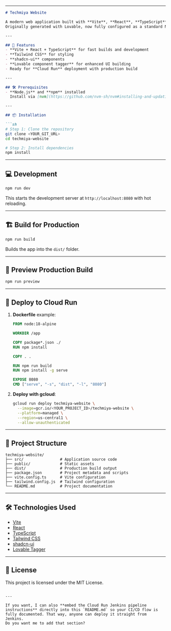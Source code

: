 
---

````markdown
# Techmiya Website

A modern web application built with **Vite**, **React**, **TypeScript**, **shadcn-ui**, and **Tailwind CSS**.  
Originally generated with Lovable, now fully configured as a standard NPM project for local development and deployment to Cloud Run or any static hosting.

---

## 🚀 Features
- **Vite + React + TypeScript** for fast builds and development
- **Tailwind CSS** for styling
- **shadcn-ui** components
- **Lovable component tagger** for enhanced UI building
- Ready for **Cloud Run** deployment with production build

---

## 🛠 Prerequisites
- **Node.js** and **npm** installed  
  Install via [nvm](https://github.com/nvm-sh/nvm#installing-and-updating) for convenience.

---

## 📦 Installation

```sh
# Step 1: Clone the repository
git clone <YOUR_GIT_URL>
cd techmiya-website

# Step 2: Install dependencies
npm install
````

---

## 💻 Development

```sh
npm run dev
```

This starts the development server at `http://localhost:8080` with hot reloading.

---

## 🏗 Build for Production

```sh
npm run build
```

Builds the app into the `dist/` folder.

---

## 👀 Preview Production Build

```sh
npm run preview
```

---

## 🐳 Deploy to Cloud Run

1. **Dockerfile** example:

   ```dockerfile
   FROM node:18-alpine

   WORKDIR /app

   COPY package*.json ./
   RUN npm install

   COPY . .

   RUN npm run build
   RUN npm install -g serve

   EXPOSE 8080
   CMD ["serve", "-s", "dist", "-l", "8080"]
   ```

2. **Deploy with gcloud**:

   ```sh
   gcloud run deploy techmiya-website \
     --image=gcr.io/<YOUR_PROJECT_ID>/techmiya-website \
     --platform=managed \
     --region=us-central1 \
     --allow-unauthenticated
   ```

---

## 📂 Project Structure

```
techmiya-website/
├── src/                # Application source code
├── public/             # Static assets
├── dist/               # Production build output
├── package.json        # Project metadata and scripts
├── vite.config.ts      # Vite configuration
├── tailwind.config.js  # Tailwind configuration
└── README.md           # Project documentation
```

---

## 🛠 Technologies Used

* [Vite](https://vitejs.dev/)
* [React](https://react.dev/)
* [TypeScript](https://www.typescriptlang.org/)
* [Tailwind CSS](https://tailwindcss.com/)
* [shadcn-ui](https://ui.shadcn.com/)
* [Lovable Tagger](https://lovable.dev/)

---

## 📄 License

This project is licensed under the MIT License.

```

---

If you want, I can also **embed the Cloud Run Jenkins pipeline instructions** directly into this `README.md` so your CI/CD flow is fully documented. That way, anyone can deploy it straight from Jenkins.  
Do you want me to add that section?
```
